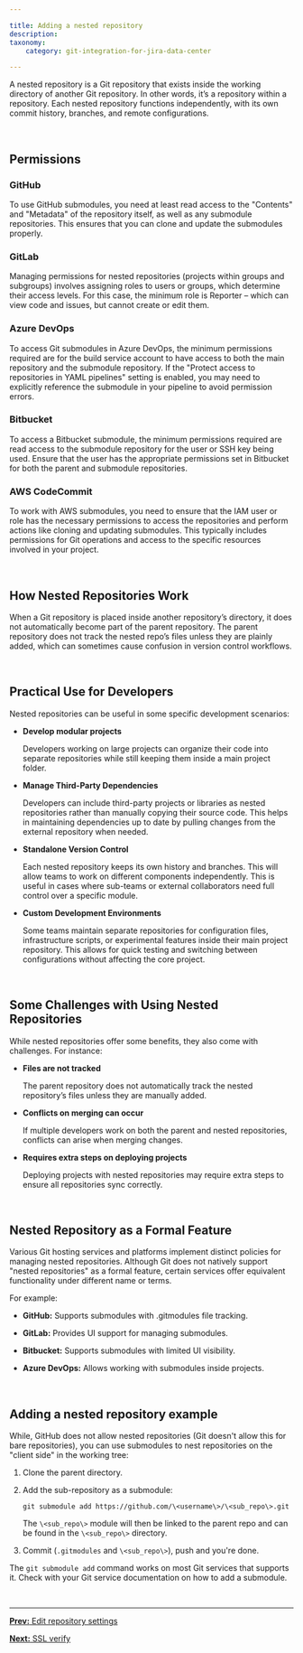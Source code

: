 ```yaml
---

title: Adding a nested repository
description:
taxonomy:
    category: git-integration-for-jira-data-center

---
```


A nested repository is a Git repository that exists inside the working directory of another Git repository. In other words, it’s a repository within a repository. Each nested repository functions independently, with its own commit history, branches, and remote configurations.

&nbsp;

## Permissions

### GitHub

To use GitHub submodules, you need at least read access to the "Contents" and "Metadata" of the repository itself, as well as any submodule repositories. This ensures that you can clone and update the submodules properly.

### GitLab

Managing permissions for nested repositories (projects within groups and subgroups) involves assigning roles to users or groups, which determine their access levels. For this case, the minimum role is Reporter – which can view code and issues, but cannot create or edit them.

### Azure DevOps

To access Git submodules in Azure DevOps, the minimum permissions required are for the build service account to have access to both the main repository and the submodule repository. If the "Protect access to repositories in YAML pipelines" setting is enabled, you may need to explicitly reference the submodule in your pipeline to avoid permission errors.

### Bitbucket

To access a Bitbucket submodule, the minimum permissions required are read access to the submodule repository for the user or SSH key being used. Ensure that the user has the appropriate permissions set in Bitbucket for both the parent and submodule repositories.

### AWS CodeCommit

To work with AWS submodules, you need to ensure that the IAM user or role has the necessary permissions to access the repositories and perform actions like cloning and updating submodules. This typically includes permissions for Git operations and access to the specific resources involved in your project.

&nbsp;

## How Nested Repositories Work

When a Git repository is placed inside another repository’s directory, it does not automatically become part of the parent repository. The parent repository does not track the nested repo’s files unless they are plainly added, which can sometimes cause confusion in version control workflows.

&nbsp;

## Practical Use for Developers

Nested repositories can be useful in some specific development scenarios:

-   **Develop modular projects**

    Developers working on large projects can organize their code into separate repositories while still keeping them inside a main project folder.

-   **Manage Third-Party Dependencies**

    Developers can include third-party projects or libraries as nested repositories rather than manually copying their source code. This helps in maintaining dependencies up to date by pulling changes from the external repository when needed.

-   **Standalone Version Control**

    Each nested repository keeps its own history and branches. This will allow teams to work on different components independently. This is useful in cases where sub-teams or external collaborators need full control over a specific module.

-   **Custom Development Environments**

    Some teams maintain separate repositories for configuration files, infrastructure scripts, or experimental features inside their main project repository. This allows for quick testing and switching between configurations without affecting the core project.

&nbsp;

## Some Challenges with Using Nested Repositories

While nested repositories offer some benefits, they also come with challenges. For instance:

-   **Files are not tracked**

    The parent repository does not automatically track the nested repository’s files unless they are manually added.

-   **Conflicts on merging can occur**

    If multiple developers work on both the parent and nested repositories, conflicts can arise when merging changes.

-   **Requires extra steps on deploying projects**

    Deploying projects with nested repositories may require extra steps to ensure all repositories sync correctly.

&nbsp;

## Nested Repository as a Formal Feature

Various Git hosting services and platforms implement distinct policies for managing nested repositories. Although Git does not natively support "nested repositories" as a formal feature, certain services offer equivalent functionality under different name or terms.

For example:

-   **GitHub:** Supports submodules with .gitmodules file tracking.

-   **GitLab:** Provides UI support for managing submodules.

-   **Bitbucket:** Supports submodules with limited UI visibility.

-   **Azure DevOps:** Allows working with submodules inside projects.

&nbsp;

## Adding a nested repository example

While, GitHub does not allow nested repositories (Git doesn't allow this for bare repositories), you can use submodules to nest repositories on the "client side" in the working tree:

1.  Clone the parent directory.

2.  Add the sub-repository as a submodule:

    `git submodule add https://github.com/\<username\>/\<sub_repo\>.git`

    The `\<sub_repo\>` module will then be linked to the parent repo and can be found in the `\<sub_repo\>` directory.

3.  Commit (`.gitmodules` and `\<sub_repo\>`), push and you're done.

<div class="bbb-callout bbb--tip">
    <div class="irow">
    <div class="ilogobox">
        <span class="logoimg"></span>
    </div>
    <div class="imsgbox">
        The <code>git submodule add</code> command works on most Git services that supports it. Check with your Git service documentation on how to add a submodule.
    </div>
    </div>
</div>

&nbsp;
* * *

[**Prev:** Edit repository settings](/git-integration-for-jira-data-center/edit-repository-settings-gij-self-managed)

[**Next:** SSL verify](/git-integration-for-jira-data-center/ssl-verify-gij-self-managed)


